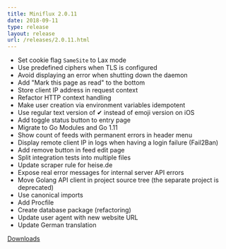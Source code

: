 ```yaml
---
title: Miniflux 2.0.11
date: 2018-09-11
type: release
layout: release
url: /releases/2.0.11.html
---
```

* Set cookie flag `SameSite` to Lax mode
* Use predefined ciphers when TLS is configured
* Avoid displaying an error when shutting down the daemon
* Add "Mark this page as read" to the bottom
* Store client IP address in request context
* Refactor HTTP context handling
* Make user creation via environment variables idempotent
* Use regular text version of ✔︎ instead of emoji version on iOS
* Add toggle status button to entry page
* Migrate to Go Modules and Go 1.11
* Show count of feeds with permanent errors in header menu
* Display remote client IP in logs when having a login failure (Fail2Ban)
* Add remove button in feed edit page
* Split integration tests into multiple files
* Update scraper rule for heise.de
* Expose real error messages for internal server API errors
* Move Golang API client in project source tree (the separate project is deprecated)
* Use canonical imports
* Add Procfile
* Create database package (refactoring)
* Update user agent with new website URL
* Update German translation

[Downloads](https://github.com/miniflux/v2/releases/tag/2.0.11)
